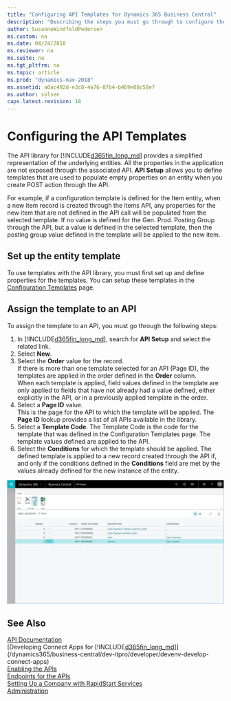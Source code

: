 ```yaml
---
title: "Configuring API Templates for Dynamics 365 Business Central"
description: "Describing the steps you must go through to configure the API templates for Dynamics 365 Business Central."
author: SusanneWindfeldPedersen
ms.custom: na
ms.date: 04/24/2018
ms.reviewer: na
ms.suite: na
ms.tgt_pltfrm: na
ms.topic: article
ms.prod: "dynamics-nav-2018"
ms.assetid: a0ac492d-e3c8-4a76-87b4-b469e08c58e7
ms.author: solsen
caps.latest.revision: 18
---
```


# Configuring the API Templates
The API library for [!INCLUDE[d365fin_long_md](includes/d365fin_long_md.md)] provides a simplified representation of the underlying entities. All the properties in the application are not exposed through the associated API. **API Setup** allows you to define templates that are used to populate empty properties on an entity when you create POST action through the API. 

For example, if a configuration template is defined for the Item entity, when a new item record is created through the items API, any properties for the new item that are not defined in the API call will be populated from the selected template. If no value is defined for the Gen. Prod. Posting Group through the API, but a value is defined in the selected template, then the posting group value defined in the template will be applied to the new item. 

## Set up the entity template
To use templates with the API library, you must first set up and define properties for the templates. You can setup these templates in the [Configuration Templates](admin-use-templates-to-prepare-customer-data-for-migration.md) page. 

## Assign the template to an API

To assign the template to an API, you must go through the following steps: 

1. In [!INCLUDE[d365fin_long_md](includes/d365fin_long_md.md)], search for **API Setup** and select the related link.
2. Select **New**. 
3. Select the **Order** value for the record.  
If there is more than one template selected for an API (Page ID), the templates are applied in the order defined in the **Order** column.   
When each template is applied, field values defined in the template are only applied to fields that have not already had a value defined, either explicitly in the API, or in a previously applied template in the order. 
4. Select a **Page ID** value.  
This is the page for the API to which the template will be applied. The **Page ID** lookup provides a list of all APIs available in the library.
5. Select a **Template Code**. The Template Code is the code for the template that was defined in the Configuration Templates page. The template values defined are applied to the API. 
6. Select the **Conditions** for which the template should be applied. The defined template is applied to a new record created through the API if, and only if the conditions defined in the **Conditions** field are met by the values already defined for the new instance of the entity.

![Edit API template](media/api-setup-edit-list.png)

## See Also
[API Documentation](/dynamics-nav/fin-graph)  
[Developing Connect Apps for [!INCLUDE[d365fin_long_md](includes/d365fin_long_md.md)]](/dynamics365/business-central/dev-itpro/developer/devenv-develop-connect-apps)  
[Enabling the APIs](/dynamics-nav/enabling-apis-for-dynamics-nav)  
[Endpoints for the APIs](/dynamics-nav/endpoints-apis-for-dynamics)  
[Setting Up a Company with RapidStart Services](admin-set-up-a-company-with-rapidstart.md)  
[Administration](admin-setup-and-administration.md)